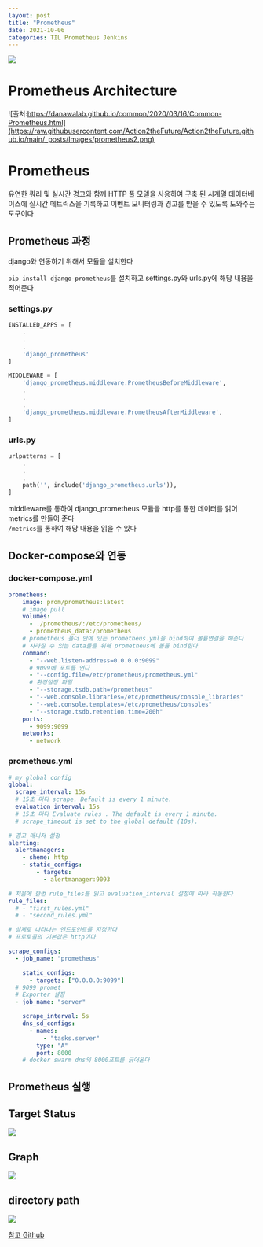```yaml
---
layout: post
title: "Prometheus"
date: 2021-10-06
categories: TIL Prometheus Jenkins
---
```


![](https://raw.githubusercontent.com/Action2theFuture/Action2theFuture.github.io/main/_posts/Images/prometheus.png)

# Prometheus Architecture

![출처:https://danawalab.github.io/common/2020/03/16/Common-Prometheus.html](https://raw.githubusercontent.com/Action2theFuture/Action2theFuture.github.io/main/_posts/Images/prometheus2.png)

# Prometheus

유연한 쿼리 및 실시간 경고와 함께 HTTP 풀 모델을 사용하여 구축 된 시계열 데이터베이스에 실시간 메트릭스을 기록하고 이벤트 모니터링과 경고를 받을 수 있도록 도와주는 도구이다

## Prometheus 과정

django와 연동하기 위해서 모듈을 설치한다

`pip install django-prometheus`를 설치하고 settings.py와 urls.py에 해당 내용을 적어준다

### settings.py

```python
INSTALLED_APPS = [
    .
    .
    .
    'django_prometheus'
]

MIDDLEWARE = [
    'django_prometheus.middleware.PrometheusBeforeMiddleware',
    .
    .
    .
    'django_prometheus.middleware.PrometheusAfterMiddleware',
]
```

### urls.py

```python
urlpatterns = [
    .
    .
    .
    path('', include('django_prometheus.urls')),
]

```

middleware를 통하여 django_prometheus 모듈을 http를 통한 데이터를 읽어 metrics를 만들어 준다  
`/metrics`를 통하여 해당 내용을 읽을 수 있다

## Docker-compose와 연동

### docker-compose.yml

```docker-compose.yml
prometheus:
    image: prom/prometheus:latest
    # image pull
    volumes:
      - ./prometheus/:/etc/prometheus/
      - prometheus_data:/prometheus
    # prometheus 폴더 안에 있는 prometheus.yml을 bind하여 볼륨연결을 해준다
    # 사라질 수 있는 data들을 위해 prometheus에 볼륨 bind한다
    command:
      - "--web.listen-address=0.0.0.0:9099"
      # 9099에 포트를 연다
      - "--config.file=/etc/prometheus/prometheus.yml"
      # 환경설정 파일
      - "--storage.tsdb.path=/prometheus"
      - "--web.console.libraries=/etc/prometheus/console_libraries"
      - "--web.console.templates=/etc/prometheus/consoles"
      - "--storage.tsdb.retention.time=200h"
    ports:
      - 9099:9099
    networks:
      - network
```

### prometheus.yml

```prometheus.yml
# my global config
global:
  scrape_interval: 15s
  # 15초 마다 scrape. Default is every 1 minute.
  evaluation_interval: 15s
  # 15초 마다 Evaluate rules . The default is every 1 minute.
  # scrape_timeout is set to the global default (10s).

# 경고 매니저 설정
alerting:
  alertmanagers:
    - sheme: http
    - static_configs:
        - targets:
          - alertmanager:9093

# 처음에 한번 rule_files를 읽고 evaluation_interval 설정에 따라 작동한다
rule_files:
  # - "first_rules.yml"
  # - "second_rules.yml"

# 실제로 나타나는 엔드포인트를 지정한다
# 프로토콜의 기본값은 http이다

scrape_configs:
  - job_name: "prometheus"

    static_configs:
      - targets: ["0.0.0.0:9099"]
  # 9099 promet
  # Exporter 설정
  - job_name: "server"

    scrape_interval: 5s
    dns_sd_configs:
      - names:
          - "tasks.server"
        type: "A"
        port: 8000
    # docker swarm dns의 8000포트를 긁어온다
```

## Prometheus 실행

## Target Status

![](https://raw.githubusercontent.com/Action2theFuture/Action2theFuture.github.io/main/_posts/Images/prometheus3.png)

## Graph

![](https://raw.githubusercontent.com/Action2theFuture/Action2theFuture.github.io/main/_posts/Images/prometheus4.png)

## directory path

![](https://raw.githubusercontent.com/Action2theFuture/Action2theFuture.github.io/main/_posts/Images/tree.png)

[참고 Github](https://github.com/vegasbrianc/prometheus)
